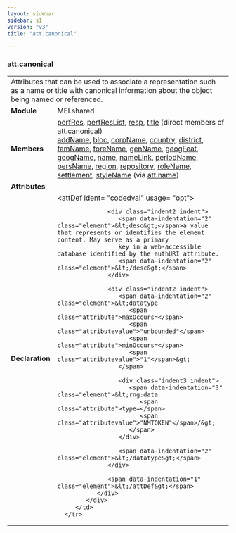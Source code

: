 ```yaml
---
layout: sidebar
sidebar: s1
version: "v3"
title: "att.canonical"

---
```


<div class="classSpec att">
   <h3 id="att.canonical">att.canonical</h3>
   <table class="wovenodd">
      <tr>
         <td colspan="2" class="wovenodd-col2">Attributes that can be used to associate a representation such as a name or title
            with
            canonical information about the object being named or referenced.
         </td>
      </tr>
      <tr>
         <td class="wovenodd-col1">
            <strong>Module</strong>
         </td>
         <td class="wovenodd-col2">MEI.shared</td>
      </tr>
      <tr>
         <td class="wovenodd-col1">
            <strong>Members</strong>
         </td>
         <td class="wovenodd-col2">
            <div class="parent">
               <div>
                  <a class="link_odd_elementSpec" href="{{ site.baseurl }}/{{ page.version }}/elements/perfRes.html">perfRes</a>, 
                  <a class="link_odd_elementSpec" href="{{ site.baseurl }}/{{ page.version }}/elements/perfResList.html">perfResList</a>, 
                  <a class="link_odd_elementSpec" href="{{ site.baseurl }}/{{ page.version }}/elements/resp.html">resp</a>, 
                  <a class="link_odd_elementSpec" href="{{ site.baseurl }}/{{ page.version }}/elements/title.html">title</a> (direct members of att.canonical)
               </div>
               <div>
                  <a class="link_odd_elementSpec" href="{{ site.baseurl }}/{{ page.version }}/elements/addName.html">addName</a>, 
                  <a class="link_odd_elementSpec" href="{{ site.baseurl }}/{{ page.version }}/elements/bloc.html">bloc</a>, 
                  <a class="link_odd_elementSpec" href="{{ site.baseurl }}/{{ page.version }}/elements/corpName.html">corpName</a>, 
                  <a class="link_odd_elementSpec" href="{{ site.baseurl }}/{{ page.version }}/elements/country.html">country</a>, 
                  <a class="link_odd_elementSpec" href="{{ site.baseurl }}/{{ page.version }}/elements/district.html">district</a>, 
                  <a class="link_odd_elementSpec" href="{{ site.baseurl }}/{{ page.version }}/elements/famName.html">famName</a>, 
                  <a class="link_odd_elementSpec" href="{{ site.baseurl }}/{{ page.version }}/elements/foreName.html">foreName</a>, 
                  <a class="link_odd_elementSpec" href="{{ site.baseurl }}/{{ page.version }}/elements/genName.html">genName</a>, 
                  <a class="link_odd_elementSpec" href="{{ site.baseurl }}/{{ page.version }}/elements/geogFeat.html">geogFeat</a>, 
                  <a class="link_odd_elementSpec" href="{{ site.baseurl }}/{{ page.version }}/elements/geogName.html">geogName</a>, 
                  <a class="link_odd_elementSpec" href="{{ site.baseurl }}/{{ page.version }}/elements/name.html">name</a>, 
                  <a class="link_odd_elementSpec" href="{{ site.baseurl }}/{{ page.version }}/elements/nameLink.html">nameLink</a>, 
                  <a class="link_odd_elementSpec" href="{{ site.baseurl }}/{{ page.version }}/elements/periodName.html">periodName</a>, 
                  <a class="link_odd_elementSpec" href="{{ site.baseurl }}/{{ page.version }}/elements/persName.html">persName</a>, 
                  <a class="link_odd_elementSpec" href="{{ site.baseurl }}/{{ page.version }}/elements/region.html">region</a>, 
                  <a class="link_odd_elementSpec" href="{{ site.baseurl }}/{{ page.version }}/elements/repository.html">repository</a>, 
                  <a class="link_odd_elementSpec" href="{{ site.baseurl }}/{{ page.version }}/elements/roleName.html">roleName</a>, 
                  <a class="link_odd_elementSpec" href="{{ site.baseurl }}/{{ page.version }}/elements/settlement.html">settlement</a>, 
                  <a class="link_odd_elementSpec" href="{{ site.baseurl }}/{{ page.version }}/elements/styleName.html">styleName</a>
                  <span> (via 
                     <a class="link_odd_classSpec" href="{{ site.baseurl }}/{{ page.version }}/attribute-classes/att.name.html">att.name</a>)
                  </span>
               </div>
            </div>
         </td>
      </tr>
      <tr>
         <td class="wovenodd-col1">
            <strong>Attributes</strong>
         </td>
         <td class="wovenodd-col2"></td>
      </tr>
      <tr>
         <td class="wovenodd-col1">
            <strong>Declaration</strong>
         </td>
         <td class="wovenodd-col2">
            <div xml:space="preserve" class="pre">
               <div class="indent1 indent">
                  <span data-indentation="1" class="element">&lt;attDef 
                     <span class="attribute">ident=</span>
                     <span class="attributevalue">"codedval"</span> 
                     <span class="attribute">usage=</span>
                     <span class="attributevalue">"opt"</span>&gt;
                  </span>
                  
                  <div class="indent2 indent">
                     <span data-indentation="2" class="element">&lt;desc&gt;</span>a value that represents or identifies the element content. May serve as a primary
                     key in a web-accessible database identified by the authURI attribute.
                     <span data-indentation="2" class="element">&lt;/desc&gt;</span>
                  </div>
                  
                  <div class="indent2 indent">
                     <span data-indentation="2" class="element">&lt;datatype 
                        <span class="attribute">maxOccurs=</span>
                        <span class="attributevalue">"unbounded"</span> 
                        <span class="attribute">minOccurs=</span>
                        <span class="attributevalue">"1"</span>&gt;
                     </span>
                     
                     <div class="indent3 indent">
                        <span data-indentation="3" class="element">&lt;rng:data 
                           <span class="attribute">type=</span>
                           <span class="attributevalue">"NMTOKEN"</span>/&gt;
                        </span>
                     </div>
                     
                     <span data-indentation="2" class="element">&lt;/datatype&gt;</span>
                  </div>
                  
                  <span data-indentation="1" class="element">&lt;/attDef&gt;</span>
               </div>
            </div>
         </td>
      </tr>
   </table>
</div>